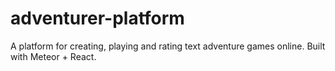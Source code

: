 # adventurer-platform

A platform for creating, playing and rating text adventure games online. Built with Meteor + React.